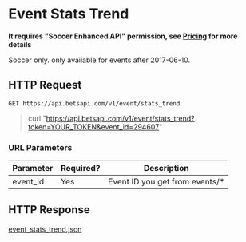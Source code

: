 # Event Stats Trend

**It requires "Soccer Enhanced API" permission, see [Pricing](/mm/pricing) for more details**

Soccer only. only available for events after 2017-06-10.

## HTTP Request

`GET https://api.betsapi.com/v1/event/stats_trend`

> curl "https://api.betsapi.com/v1/event/stats_trend?token=YOUR_TOKEN&event_id=294607"

### URL Parameters

Parameter | Required? | Description
--------- | ------- | -----------
event_id | Yes | Event ID you get from events/*

## HTTP Response

[event_stats_trend.json](../samples/event_stats_trend.json)